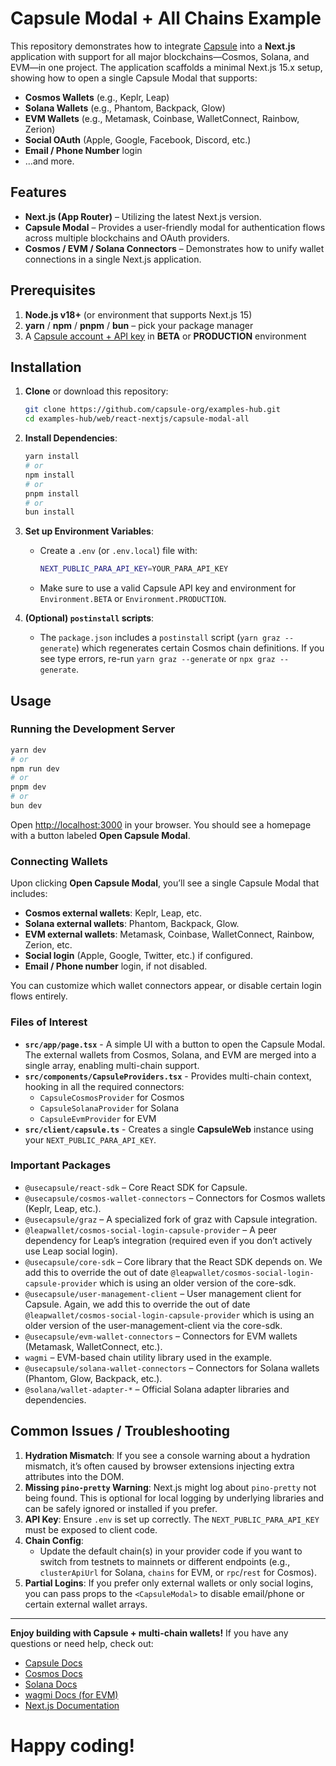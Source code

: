 # Capsule Modal + All Chains Example

This repository demonstrates how to integrate [Capsule](https://usecapsule.com/) into a **Next.js** application with
support for all major blockchains—Cosmos, Solana, and EVM—in one project. The application scaffolds a minimal Next.js
15.x setup, showing how to open a single Capsule Modal that supports:

- **Cosmos Wallets** (e.g., Keplr, Leap)
- **Solana Wallets** (e.g., Phantom, Backpack, Glow)
- **EVM Wallets** (e.g., Metamask, Coinbase, WalletConnect, Rainbow, Zerion)
- **Social OAuth** (Apple, Google, Facebook, Discord, etc.)
- **Email / Phone Number** login
- …and more.

## Features

- **Next.js (App Router)** – Utilizing the latest Next.js version.
- **Capsule Modal** – Provides a user-friendly modal for authentication flows across multiple blockchains and OAuth
  providers.
- **Cosmos / EVM / Solana Connectors** – Demonstrates how to unify wallet connections in a single Next.js application.

## Prerequisites

1. **Node.js v18+** (or environment that supports Next.js 15)
2. **yarn** / **npm** / **pnpm** / **bun** – pick your package manager
3. A [Capsule account + API key](https://developer.usecapsule.com/) in **BETA** or **PRODUCTION** environment

## Installation

1. **Clone** or download this repository:

   ```bash
   git clone https://github.com/capsule-org/examples-hub.git
   cd examples-hub/web/react-nextjs/capsule-modal-all
   ```

2. **Install Dependencies**:
   ```bash
   yarn install
   # or
   npm install
   # or
   pnpm install
   # or
   bun install
   ```
3. **Set up Environment Variables**:
   - Create a `.env` (or `.env.local`) file with:
     ```bash
     NEXT_PUBLIC_PARA_API_KEY=YOUR_PARA_API_KEY
     ```
   - Make sure to use a valid Capsule API key and environment for `Environment.BETA` or `Environment.PRODUCTION`.
4. **(Optional) `postinstall` scripts**:
   - The `package.json` includes a `postinstall` script (`yarn graz --generate`) which regenerates certain Cosmos chain
     definitions. If you see type errors, re-run `yarn graz --generate` or `npx graz --generate`.

## Usage

### Running the Development Server

```bash
yarn dev
# or
npm run dev
# or
pnpm dev
# or
bun dev
```

Open [http://localhost:3000](http://localhost:3000) in your browser. You should see a homepage with a button labeled
**Open Capsule Modal**.

### Connecting Wallets

Upon clicking **Open Capsule Modal**, you’ll see a single Capsule Modal that includes:

- **Cosmos external wallets**: Keplr, Leap, etc.
- **Solana external wallets**: Phantom, Backpack, Glow.
- **EVM external wallets**: Metamask, Coinbase, WalletConnect, Rainbow, Zerion, etc.
- **Social login** (Apple, Google, Twitter, etc.) if configured.
- **Email / Phone number** login, if not disabled.

You can customize which wallet connectors appear, or disable certain login flows entirely.

### Files of Interest

- **`src/app/page.tsx`** - A simple UI with a button to open the Capsule Modal. The external wallets from Cosmos,
  Solana, and EVM are merged into a single array, enabling multi-chain support.
- **`src/components/CapsuleProviders.tsx`** - Provides multi-chain context, hooking in all the required connectors:
  - `CapsuleCosmosProvider` for Cosmos
  - `CapsuleSolanaProvider` for Solana
  - `CapsuleEvmProvider` for EVM
- **`src/client/capsule.ts`** - Creates a single **CapsuleWeb** instance using your `NEXT_PUBLIC_PARA_API_KEY`.

### Important Packages

- `@usecapsule/react-sdk` – Core React SDK for Capsule.
- `@usecapsule/cosmos-wallet-connectors` – Connectors for Cosmos wallets (Keplr, Leap, etc.).
- `@usecapsule/graz` – A specialized fork of graz with Capsule integration.
- `@leapwallet/cosmos-social-login-capsule-provider` – A peer dependency for Leap’s integration (required even if you
  don’t actively use Leap social login).
- `@usecapsule/core-sdk` – Core library that the React SDK depends on. We add this to override the out of date
  `@leapwallet/cosmos-social-login-capsule-provider` which is using an older version of the core-sdk.
- `@usecapsule/user-management-client` – User management client for Capsule. Again, we add this to override the out of
  date `@leapwallet/cosmos-social-login-capsule-provider` which is using an older version of the user-management-client
  via the core-sdk.
- `@usecapsule/evm-wallet-connectors` – Connectors for EVM wallets (Metamask, WalletConnect, etc.).
- `wagmi` – EVM-based chain utility library used in the example.
- `@usecapsule/solana-wallet-connectors` – Connectors for Solana wallets (Phantom, Glow, Backpack, etc.).
- `@solana/wallet-adapter-*` – Official Solana adapter libraries and dependencies.

## Common Issues / Troubleshooting

1. **Hydration Mismatch**: If you see a console warning about a hydration mismatch, it’s often caused by browser
   extensions injecting extra attributes into the DOM.
2. **Missing `pino-pretty` Warning**: Next.js might log about `pino-pretty` not being found. This is optional for local
   logging by underlying libraries and can be safely ignored or installed if you prefer.
3. **API Key**: Ensure `.env` is set up correctly. The `NEXT_PUBLIC_PARA_API_KEY` must be exposed to client code.
4. **Chain Config**:
   - Update the default chain(s) in your provider code if you want to switch from testnets to mainnets or different
     endpoints (e.g., `clusterApiUrl` for Solana, `chains` for EVM, or `rpc`/`rest` for Cosmos).
5. **Partial Logins**: If you prefer only external wallets or only social logins, you can pass props to the
   `<CapsuleModal>` to disable email/phone or certain external wallet arrays.

---

**Enjoy building with Capsule + multi-chain wallets!** If you have any questions or need help, check out:

- [Capsule Docs](https://docs.usecapsule.com/)
- [Cosmos Docs](https://docs.cosmos.network/)
- [Solana Docs](https://docs.solana.com/)
- [wagmi Docs (for EVM)](https://wagmi.sh/)
- [Next.js Documentation](https://nextjs.org/docs)

# Happy coding!
